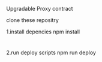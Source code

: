 Upgradable Proxy contract

clone these repositry

1.install depencies
npm install
#

2.run deploy scripts
npm run deploy

